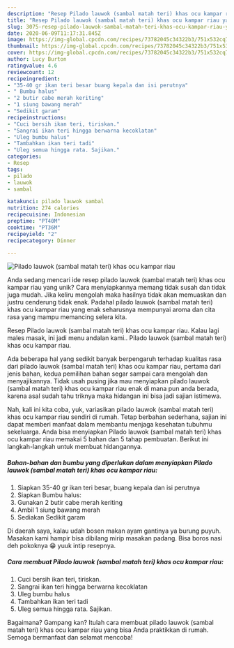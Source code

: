 ```yaml
---
description: "Resep Pilado lauwok (sambal matah teri) khas ocu kampar riau yang Bisa Manjain Lidah"
title: "Resep Pilado lauwok (sambal matah teri) khas ocu kampar riau yang Bisa Manjain Lidah"
slug: 3075-resep-pilado-lauwok-sambal-matah-teri-khas-ocu-kampar-riau-yang-bisa-manjain-lidah
date: 2020-06-09T11:17:31.845Z
image: https://img-global.cpcdn.com/recipes/73782045c34322b3/751x532cq70/pilado-lauwok-sambal-matah-teri-khas-ocu-kampar-riau-foto-resep-utama.jpg
thumbnail: https://img-global.cpcdn.com/recipes/73782045c34322b3/751x532cq70/pilado-lauwok-sambal-matah-teri-khas-ocu-kampar-riau-foto-resep-utama.jpg
cover: https://img-global.cpcdn.com/recipes/73782045c34322b3/751x532cq70/pilado-lauwok-sambal-matah-teri-khas-ocu-kampar-riau-foto-resep-utama.jpg
author: Lucy Burton
ratingvalue: 4.6
reviewcount: 12
recipeingredient:
- "35-40 gr ikan teri besar buang kepala dan isi perutnya"
- " Bumbu halus"
- "2 butir cabe merah keriting"
- "1 siung bawang merah"
- "Sedikit garam"
recipeinstructions:
- "Cuci bersih ikan teri, tiriskan."
- "Sangrai ikan teri hingga berwarna kecoklatan"
- "Uleg bumbu halus"
- "Tambahkan ikan teri tadi"
- "Uleg semua hingga rata. Sajikan."
categories:
- Resep
tags:
- pilado
- lauwok
- sambal

katakunci: pilado lauwok sambal 
nutrition: 274 calories
recipecuisine: Indonesian
preptime: "PT40M"
cooktime: "PT36M"
recipeyield: "2"
recipecategory: Dinner

---
```



![Pilado lauwok (sambal matah teri) khas ocu kampar riau](https://img-global.cpcdn.com/recipes/73782045c34322b3/751x532cq70/pilado-lauwok-sambal-matah-teri-khas-ocu-kampar-riau-foto-resep-utama.jpg)

Anda sedang mencari ide resep pilado lauwok (sambal matah teri) khas ocu kampar riau yang unik? Cara menyiapkannya memang tidak susah dan tidak juga mudah. Jika keliru mengolah maka hasilnya tidak akan memuaskan dan justru cenderung tidak enak. Padahal pilado lauwok (sambal matah teri) khas ocu kampar riau yang enak seharusnya mempunyai aroma dan cita rasa yang mampu memancing selera kita.

Resep Pilado lauwok (sambal matah teri) khas ocu kampar riau. Kalau lagi males masak, ini jadi menu andalan kami.. Pilado lauwok (sambal matah teri) khas ocu kampar riau.

Ada beberapa hal yang sedikit banyak berpengaruh terhadap kualitas rasa dari pilado lauwok (sambal matah teri) khas ocu kampar riau, pertama dari jenis bahan, kedua pemilihan bahan segar sampai cara mengolah dan menyajikannya. Tidak usah pusing jika mau menyiapkan pilado lauwok (sambal matah teri) khas ocu kampar riau enak di mana pun anda berada, karena asal sudah tahu triknya maka hidangan ini bisa jadi sajian istimewa.


Nah, kali ini kita coba, yuk, variasikan pilado lauwok (sambal matah teri) khas ocu kampar riau sendiri di rumah. Tetap berbahan sederhana, sajian ini dapat memberi manfaat dalam membantu menjaga kesehatan tubuhmu sekeluarga. Anda bisa menyiapkan Pilado lauwok (sambal matah teri) khas ocu kampar riau memakai 5 bahan dan 5 tahap pembuatan. Berikut ini langkah-langkah untuk membuat hidangannya.

<!--inarticleads1-->

##### Bahan-bahan dan bumbu yang diperlukan dalam menyiapkan Pilado lauwok (sambal matah teri) khas ocu kampar riau:

1. Siapkan 35-40 gr ikan teri besar, buang kepala dan isi perutnya
1. Siapkan  Bumbu halus:
1. Gunakan 2 butir cabe merah keriting
1. Ambil 1 siung bawang merah
1. Sediakan Sedikit garam


Di daerah saya, kalau udah bosen makan ayam gantinya ya burung puyuh. Masakan kami hampir bisa dibilang mirip masakan padang. Bisa boros nasi deh pokoknya 😁 yuuk intip resepnya. 

<!--inarticleads2-->

##### Cara membuat Pilado lauwok (sambal matah teri) khas ocu kampar riau:

1. Cuci bersih ikan teri, tiriskan.
1. Sangrai ikan teri hingga berwarna kecoklatan
1. Uleg bumbu halus
1. Tambahkan ikan teri tadi
1. Uleg semua hingga rata. Sajikan.




Bagaimana? Gampang kan? Itulah cara membuat pilado lauwok (sambal matah teri) khas ocu kampar riau yang bisa Anda praktikkan di rumah. Semoga bermanfaat dan selamat mencoba!
